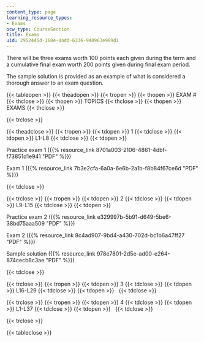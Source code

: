 ```yaml
---
content_type: page
learning_resource_types:
- Exams
ocw_type: CourseSection
title: Exams
uid: 2952445d-160e-0add-6336-940963e989d1
---
```


There will be three exams worth 100 points each given during the term and a cumulative final exam worth 200 points given during final exam period.

The sample solution is provided as an example of what is considered a thorough answer to an exam question.

{{< tableopen >}}
{{< theadopen >}}
{{< tropen >}}
{{< thopen >}}
EXAM #
{{< thclose >}}
{{< thopen >}}
TOPICS
{{< thclose >}}
{{< thopen >}}
EXAMS
{{< thclose >}}

{{< trclose >}}

{{< theadclose >}}
{{< tropen >}}
{{< tdopen >}}
1
{{< tdclose >}}
{{< tdopen >}}
L1-L8
{{< tdclose >}}
{{< tdopen >}}


Practice exam 1 ({{% resource_link 8701a003-2106-4861-4dbf-f73851d1e941 "PDF" %}})

Exam 1 ({{% resource_link 7b3e2cfa-6a0a-6e6b-2a1b-f8b84f67ce6d "PDF" %}})


{{< tdclose >}}

{{< trclose >}}
{{< tropen >}}
{{< tdopen >}}
2
{{< tdclose >}}
{{< tdopen >}}
L9-L15
{{< tdclose >}}
{{< tdopen >}}


Practice exam 2 ({{% resource_link e329997b-5b91-d649-5be6-38bd75aaa509 "PDF" %}})

Exam 2 ({{% resource_link 8c4ad907-9bd4-a430-702d-bc1b6a47ff27 "PDF" %}})

Sample solution ({{% resource_link 978e7801-2d5e-ad00-e264-874cecb8c3ae "PDF" %}})


{{< tdclose >}}

{{< trclose >}}
{{< tropen >}}
{{< tdopen >}}
3
{{< tdclose >}}
{{< tdopen >}}
L16-L29
{{< tdclose >}}
{{< tdopen >}}
 
{{< tdclose >}}

{{< trclose >}}
{{< tropen >}}
{{< tdopen >}}
4
{{< tdclose >}}
{{< tdopen >}}
L1-L37
{{< tdclose >}}
{{< tdopen >}}
 
{{< tdclose >}}

{{< trclose >}}

{{< tableclose >}}